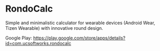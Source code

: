 RondoCalc
=========

Simple and minimalistic calculator for wearable devices (Android Wear, Tizen Wearable) with innovative round design.

Google Play:
https://play.google.com/store/apps/details?id=com.ucsoftworks.rondocalc
